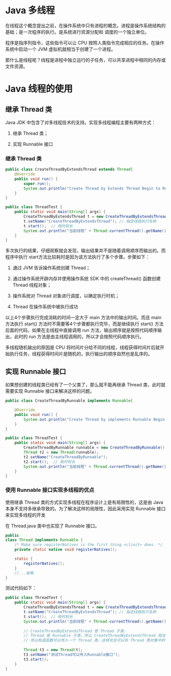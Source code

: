 # Java 多线程
在线程这个概念提出之前，在操作系统中只有进程的概念。进程是操作系统结构的基础；是一次程序的执行。是系统进行资源分配和
调度的一个独立单位。

程序是指序列指令，这些指令可以让 CPU 按照人类指令完成相应的任务。在操作系统中启动一个 JVM 虚拟机就相当于创建了一个进程。

那什么是线程呢？线程是进程中独立运行的子任务，可以共享进程中相同的内存或文件资源。

# Java 线程的使用

## 继承 Thread 类

Java JDK 中包含了对多线程技术的支持。实现多线程编程主要有两种方式：

1. 继承 Thread 类；

2. 实现 Runnable 接口

### 继承 Thread 类

```java
public class CreateThreadByExtendsThread extends Thread{
    @Override
    public void run() {
        super.run();
        System.out.println("Create Thread by Extends Thread Begin to Run!");
    }
}
```


```java
public class ThreadTest {
    public static void main(String[] args) {
        CreateThreadByExtendsThread t = new CreateThreadByExtendsThread();
        t.setName("CreateThreadByExtendsThread"); // 指定线程执行名称
        t.start();  // 耗时较长
        System.out.println("当前线程" + Thread.currentThread().getName() + "执行结束\n" + "当前线程" + t.getName() + "执行结束"); //主线程耗时较短
    }
}
```

多次执行的结果，仔细观察就会发现，输出结果并不是随着调用顺序而输出的。而程序中执行 start方法比较耗时是因为该方法执行了多个步骤。步骤如下：

1. 通过 JVM 告诉操作系统创建 Thread；

2. 通过操作系统开辟内存并使用操作系统 SDK 中的 createThread() 函数创建 Thread 线程对象；

3. 操作系统对 Thread 对象进行调度，以确定执行时机；

4. Thread 在操作系统中被执行成功

以上4个步骤执行完成消耗的时间一定大于 main 方法中的输出时间。而且 main 方法执行 start() 方法时不需要等4个步骤都执行完毕，而是继续执行 start()
方法后面的代码，如果在主线程中直接调用 run 方法，输出顺序就是按照代码顺序输出，此时的 run 方法是由主线程调用的，所以才会按照代码顺序执行。

多线程随机输出的原因是 CPU 将时间片分给不同的线程，线程获得时间片后就开始执行任务，线程获得时间片是随机的，执行输出的顺序自然也是乱序的。

## 实现 Runnable 接口

如果想创建的线程类已经有了一个父类了，那么就不能再继承 Thread 类，此时就需要实现 Runnable 接口来解决这样的问题。

```java
public class CreateThreadByRunnable implements Runnable{

    @Override
    public void run() {
        System.out.println("Create Thread by implements Runnable Begin to Run!");
    }
}
```

```java
public class ThreadTest {
    public static void main(String[] args) {
        CreateThreadByRunnable runnable = new CreateThreadByRunnable();
        Thread t2 = new Thread(runnable);
        t2.setName("CreateThreadByRunnable");
        t2.start();  // 耗时较长
        System.out.println("当前线程" + Thread.currentThread().getName() + "执行结束\n" + "当前线程" + t2.getName() + "执行结束"); //主线程耗时较短
    }
}
```

### 使用 Runnable 接口实现多线程的优点

使用继承 Thread 类的方式实现多线程在程序设计上是有局限性的，这是由 Java 本身不支持多继承导致的。为了解决这样的局限性，因此采用实现 Runnable
接口来实现多线程的开发

在 Thread.java 类中也实现了 Runnable 接口。

```java
public
class Thread implements Runnable {
    /* Make sure registerNatives is the first thing <clinit> does. */
    private static native void registerNatives();

    static {
        registerNatives();
    }
    //...省略
}
```

测试代码如下：

```java
public class ThreadTest {
    public static void main(String[] args) {
        CreateThreadByExtendsThread t = new CreateThreadByExtendsThread();
        t.setName("CreateThreadByExtendsThread"); // 指定线程执行名称
        t.start();  // 耗时较长
        System.out.println("当前线程" + Thread.currentThread().getName() + "执行结束\n" + "当前线程" + t.getName() + "执行结束"); //主线程耗时较短
        
        // CreateThreadByExtendsThread 是 Thread 子类，
        // Thread 是 Runnable 子类，所以 CreateThreadByExtendsThread 相当于 Thread 的实现类
        // 所以构造函数可以传入一个 Thread 类，这样完全可以将 Thread 类对象中的 run 方法交由其他线程调用
        
        Thread t3 = new Thread(t);
        t3.setName("测试Thread可以传入Runnable接口");
        t3.start();
    }
}
```